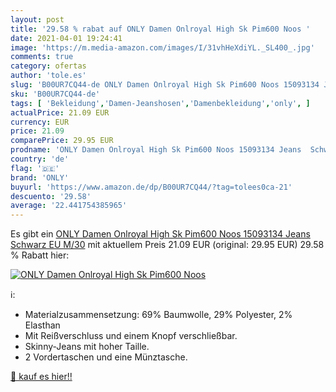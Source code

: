 ```yaml
---
layout: post
title: '29.58 % rabat auf ONLY Damen Onlroyal High Sk Pim600 Noos '
date: 2021-04-01 19:24:41
image: 'https://m.media-amazon.com/images/I/31vhHeXdiYL._SL400_.jpg'
comments: true
category: ofertas
author: 'tole.es'
slug: 'B00UR7CQ44-de ONLY Damen Onlroyal High Sk Pim600 Noos 15093134 Jeans...'
sku: 'B00UR7CQ44-de'
tags: [ 'Bekleidung','Damen-Jeanshosen','Damenbekleidung','only', ]
actualPrice: 21.09 EUR
currency: EUR
price: 21.09
comparePrice: 29.95 EUR
prodname: 'ONLY Damen Onlroyal High Sk Pim600 Noos 15093134 Jeans  Schwarz  EU M/30'
country: 'de'
flag: '🇩🇪'
brand: 'ONLY'
buyurl: 'https://www.amazon.de/dp/B00UR7CQ44/?tag=tolees0ca-21'
descuento: '29.58'
average: '22.441754385965'
---
```


Es gibt ein [ONLY Damen Onlroyal High Sk Pim600 Noos 15093134 Jeans  Schwarz  EU M/30](https://www.amazon.de/dp/B00UR7CQ44/?tag=tolees0ca-21) mit aktuellem Preis 21.09 EUR (original: 29.95 EUR) 29.58 % Rabatt hier:

[![ONLY Damen Onlroyal High Sk Pim600 Noos ](https://m.media-amazon.com/images/I/31vhHeXdiYL._SL400_.jpg)](https://www.amazon.de/dp/B00UR7CQ44/?tag=tolees0ca-21)

ℹ️:

- Materialzusammensetzung: 69% Baumwolle, 29% Polyester, 2% Elasthan
- Mit Reißverschluss und einem Knopf verschließbar.
- Skinny-Jeans mit hoher Taille.
- 2 Vordertaschen und eine Münztasche.

[🛒 kauf es hier!!](https://www.amazon.de/dp/B00UR7CQ44/?tag=tolees0ca-21)

